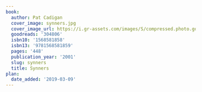 ```yaml
---
book:
  author: Pat Cadigan
  cover_image: synners.jpg
  cover_image_url: https://i.gr-assets.com/images/S/compressed.photo.goodreads.com/books/1173564962l/304806.jpg
  goodreads: '304806'
  isbn10: '1568581858'
  isbn13: '9781568581859'
  pages: '448'
  publication_year: '2001'
  slug: synners
  title: Synners
plan:
  date_added: '2019-03-09'
---
```

